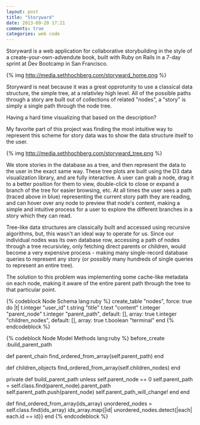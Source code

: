 ```yaml
---
layout: post
title: "Storyward"
date: 2013-09-20 17:21
comments: true
categories: web code 
---
```


Storyward is a web application for collaborative storybuilding in the
style of a create-your-own-advendute book, built with Ruby on Rails in a
7-day sprint at Dev Bootcamp in San Francisco. 

{% img http://media.sethhochberg.com/storyward_home.png %}

Storyward is neat because it was a great opprotunity to use a classical
data structure, the simple tree, at a relativley high level. All of the
possible paths through a story are built out of collections of related "nodes", a "story" is simply a single path through the node tree. 

Having a hard time visualizing that based on the description? 

My favorite part of this project was finding the most intuitive
way to represent this scheme for story data was to show the data
structure itself to the user.

{% img http://media.sethhochberg.com/storyward_tree.png %}

We store stories in the database as a tree, and then represent the data
to the user in the exact same way. These tree plots are built using the
D3 data visualization library, and are fully interactive. A user can
grab a node, drag it to a better position for them to view, double-click
to close or expand a branch of the tree for easier browsing, etc. At all
times the user sees a path (traced above in blue) representing the current
story path they are reading, and can hover over any node to preview that
node's content, making a simple and intuitive process for a user to
explore the different branches in a story which they can read.

Tree-like data structures are classically built and accessed using
recursive algorithms, but, this wasn't an ideal way to operate for us.
Since our individual nodes was its own database row, accessing a path of
nodes through a tree recursivley, only fetching direct parents or
children, would become a very expensive process - 
making many single-record database queries to represent any story (or
possibly many hundreds of single queries to represent an entire tree). 

The solution to this problem was implementing some cache-like metadata
on each node, making it aware of the entire parent path through the tree
to that particular point.

{% codeblock Node Schema lang:ruby %}
  create_table "nodes", force: true do |t|
      t.integer "user_id"
      t.string "title"
      t.text "content"
      t.integer "parent_node"
      t.integer "parent_path", default: [], array: true
      t.integer "children_nodes", default: [], array: true
      t.boolean "terminal"
  end
{% endcodeblock %}

{% codeblock Node Model Methods lang:ruby %}
  before_create :build_parent_path

  def parent_chain
    find_ordered_from_array(self.parent_path)
  end

  def children_objects
    find_ordered_from_array(self.children_nodes)
  end  

  private
  def build_parent_path
    unless self.parent_node == 0
      self.parent_path = self.class.find(parent_node).parent_path
      self.parent_path.push(parent_node)
      self.parent_path_will_change!
    end
  end

  def find_ordered_from_array(ids_array)
   unordered_nodes = self.class.find(ids_array)
    ids_array.map{|id| unordered_nodes.detect{|each| each.id == id}}
  end
{% endcodeblock %}
